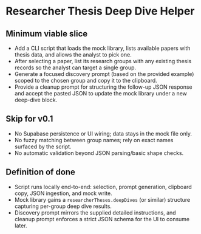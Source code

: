 # Researcher Thesis Deep Dive Helper

## Minimum viable slice
- Add a CLI script that loads the mock library, lists available papers with thesis data, and allows the analyst to pick one.
- After selecting a paper, list its research groups with any existing thesis records so the analyst can target a single group.
- Generate a focused discovery prompt (based on the provided example) scoped to the chosen group and copy it to the clipboard.
- Provide a cleanup prompt for structuring the follow-up JSON response and accept the pasted JSON to update the mock library under a new deep-dive block.

## Skip for v0.1
- No Supabase persistence or UI wiring; data stays in the mock file only.
- No fuzzy matching between group names; rely on exact names surfaced by the script.
- No automatic validation beyond JSON parsing/basic shape checks.

## Definition of done
- Script runs locally end-to-end: selection, prompt generation, clipboard copy, JSON ingestion, and mock write.
- Mock library gains a `researcherTheses.deepDives` (or similar) structure capturing per-group deep dive results.
- Discovery prompt mirrors the supplied detailed instructions, and cleanup prompt enforces a strict JSON schema for the UI to consume later.
